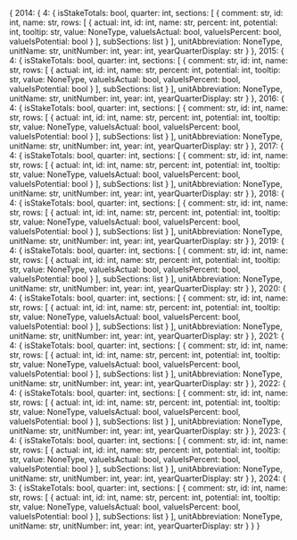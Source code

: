 {
  2014: {
    4: {
      isStakeTotals: bool,
      quarter: int,
      sections: [
        {
          comment: str,
          id: int,
          name: str,
          rows: [
            {
              actual: int,
              id: int,
              name: str,
              percent: int,
              potential: int,
              tooltip: str,
              value: NoneType,
              valueIsActual: bool,
              valueIsPercent: bool,
              valueIsPotential: bool
            }
          ],
          subSections: list
        }
      ],
      unitAbbreviation: NoneType,
      unitName: str,
      unitNumber: int,
      year: int,
      yearQuarterDisplay: str
    }
  },
  2015: {
    4: {
      isStakeTotals: bool,
      quarter: int,
      sections: [
        {
          comment: str,
          id: int,
          name: str,
          rows: [
            {
              actual: int,
              id: int,
              name: str,
              percent: int,
              potential: int,
              tooltip: str,
              value: NoneType,
              valueIsActual: bool,
              valueIsPercent: bool,
              valueIsPotential: bool
            }
          ],
          subSections: list
        }
      ],
      unitAbbreviation: NoneType,
      unitName: str,
      unitNumber: int,
      year: int,
      yearQuarterDisplay: str
    }
  },
  2016: {
    4: {
      isStakeTotals: bool,
      quarter: int,
      sections: [
        {
          comment: str,
          id: int,
          name: str,
          rows: [
            {
              actual: int,
              id: int,
              name: str,
              percent: int,
              potential: int,
              tooltip: str,
              value: NoneType,
              valueIsActual: bool,
              valueIsPercent: bool,
              valueIsPotential: bool
            }
          ],
          subSections: list
        }
      ],
      unitAbbreviation: NoneType,
      unitName: str,
      unitNumber: int,
      year: int,
      yearQuarterDisplay: str
    }
  },
  2017: {
    4: {
      isStakeTotals: bool,
      quarter: int,
      sections: [
        {
          comment: str,
          id: int,
          name: str,
          rows: [
            {
              actual: int,
              id: int,
              name: str,
              percent: int,
              potential: int,
              tooltip: str,
              value: NoneType,
              valueIsActual: bool,
              valueIsPercent: bool,
              valueIsPotential: bool
            }
          ],
          subSections: list
        }
      ],
      unitAbbreviation: NoneType,
      unitName: str,
      unitNumber: int,
      year: int,
      yearQuarterDisplay: str
    }
  },
  2018: {
    4: {
      isStakeTotals: bool,
      quarter: int,
      sections: [
        {
          comment: str,
          id: int,
          name: str,
          rows: [
            {
              actual: int,
              id: int,
              name: str,
              percent: int,
              potential: int,
              tooltip: str,
              value: NoneType,
              valueIsActual: bool,
              valueIsPercent: bool,
              valueIsPotential: bool
            }
          ],
          subSections: list
        }
      ],
      unitAbbreviation: NoneType,
      unitName: str,
      unitNumber: int,
      year: int,
      yearQuarterDisplay: str
    }
  },
  2019: {
    4: {
      isStakeTotals: bool,
      quarter: int,
      sections: [
        {
          comment: str,
          id: int,
          name: str,
          rows: [
            {
              actual: int,
              id: int,
              name: str,
              percent: int,
              potential: int,
              tooltip: str,
              value: NoneType,
              valueIsActual: bool,
              valueIsPercent: bool,
              valueIsPotential: bool
            }
          ],
          subSections: list
        }
      ],
      unitAbbreviation: NoneType,
      unitName: str,
      unitNumber: int,
      year: int,
      yearQuarterDisplay: str
    }
  },
  2020: {
    4: {
      isStakeTotals: bool,
      quarter: int,
      sections: [
        {
          comment: str,
          id: int,
          name: str,
          rows: [
            {
              actual: int,
              id: int,
              name: str,
              percent: int,
              potential: int,
              tooltip: str,
              value: NoneType,
              valueIsActual: bool,
              valueIsPercent: bool,
              valueIsPotential: bool
            }
          ],
          subSections: list
        }
      ],
      unitAbbreviation: NoneType,
      unitName: str,
      unitNumber: int,
      year: int,
      yearQuarterDisplay: str
    }
  },
  2021: {
    4: {
      isStakeTotals: bool,
      quarter: int,
      sections: [
        {
          comment: str,
          id: int,
          name: str,
          rows: [
            {
              actual: int,
              id: int,
              name: str,
              percent: int,
              potential: int,
              tooltip: str,
              value: NoneType,
              valueIsActual: bool,
              valueIsPercent: bool,
              valueIsPotential: bool
            }
          ],
          subSections: list
        }
      ],
      unitAbbreviation: NoneType,
      unitName: str,
      unitNumber: int,
      year: int,
      yearQuarterDisplay: str
    }
  },
  2022: {
    4: {
      isStakeTotals: bool,
      quarter: int,
      sections: [
        {
          comment: str,
          id: int,
          name: str,
          rows: [
            {
              actual: int,
              id: int,
              name: str,
              percent: int,
              potential: int,
              tooltip: str,
              value: NoneType,
              valueIsActual: bool,
              valueIsPercent: bool,
              valueIsPotential: bool
            }
          ],
          subSections: list
        }
      ],
      unitAbbreviation: NoneType,
      unitName: str,
      unitNumber: int,
      year: int,
      yearQuarterDisplay: str
    }
  },
  2023: {
    4: {
      isStakeTotals: bool,
      quarter: int,
      sections: [
        {
          comment: str,
          id: int,
          name: str,
          rows: [
            {
              actual: int,
              id: int,
              name: str,
              percent: int,
              potential: int,
              tooltip: str,
              value: NoneType,
              valueIsActual: bool,
              valueIsPercent: bool,
              valueIsPotential: bool
            }
          ],
          subSections: list
        }
      ],
      unitAbbreviation: NoneType,
      unitName: str,
      unitNumber: int,
      year: int,
      yearQuarterDisplay: str
    }
  },
  2024: {
    3: {
      isStakeTotals: bool,
      quarter: int,
      sections: [
        {
          comment: str,
          id: int,
          name: str,
          rows: [
            {
              actual: int,
              id: int,
              name: str,
              percent: int,
              potential: int,
              tooltip: str,
              value: NoneType,
              valueIsActual: bool,
              valueIsPercent: bool,
              valueIsPotential: bool
            }
          ],
          subSections: list
        }
      ],
      unitAbbreviation: NoneType,
      unitName: str,
      unitNumber: int,
      year: int,
      yearQuarterDisplay: str
    }
  }
}